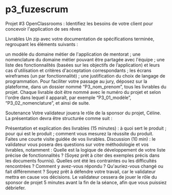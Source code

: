 # p3_fuzescrum
Projet #3 OpenClassrooms : Identifiez les besoins de votre client pour concevoir l'application de ses rêves

Livrables
Un zip avec votre documentation de spécifications terminée, regroupant les éléments suivants : 

un modèle du domaine métier de l'application de mentorat ;
une nomenclature du domaine métier pouvant être partagée avec l'équipe ;
une liste des fonctionnalités (basées sur les objectifs de l’application) et leurs cas d'utilisation et critères d'acceptation correspondants ;
les écrans wireframes (un par fonctionnalité) ;
une justification du choix de langage de programmation.
Pour faciliter votre passage au jury, déposez sur la plateforme, dans un dossier nommé “P3_nom_prenom”, tous les livrables du projet. Chaque livrable doit être nommé avec le numéro du projet et selon l'ordre dans lequel il apparaît, par exemple “P3_01_modèle”, “P3_02_nomenclature”, et ainsi de suite.

Soutenance
Votre validateur jouera le rôle de la sponsor du projet, Céline. La présentation devra être structurée comme suit : 

Présentation et explication des livrables (15 minutes) :
à quoi sert le produit ;
pour qui est le produit ;
comment vous mesurez la réussite du produit.
Faites une courte visite guidée de vos livrables.
Discussion (10 min) : le validateur vous posera des questions sur votre méthodologie et vos livrables, notamment : 
Quelle est la logique de développement de votre liste précise de fonctionnalités ? (Soyez prêt à citer des exemples précis dans les documents fournis).
Quelles ont été les contraintes ou les difficultés rencontrées ? Comment y avez-vous répondu ?
Qu'auriez-vous changé ou fait différemment ?
Soyez prêt à défendre votre travail, car le validateur mettra en cause vos décisions. Le validateur cessera de jouer le rôle du sponsor de projet 5 minutes avant la fin de la séance, afin que vous puissiez débriefer.
